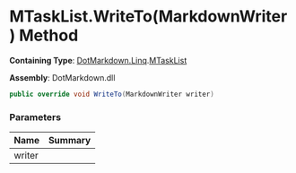 # MTaskList\.WriteTo\(MarkdownWriter\) Method

**Containing Type**: [DotMarkdown.Linq](../../README.md)\.[MTaskList](../README.md)

**Assembly**: DotMarkdown\.dll

```csharp
public override void WriteTo(MarkdownWriter writer)
```

### Parameters

| Name | Summary |
| ---- | ------- |
| writer | |

